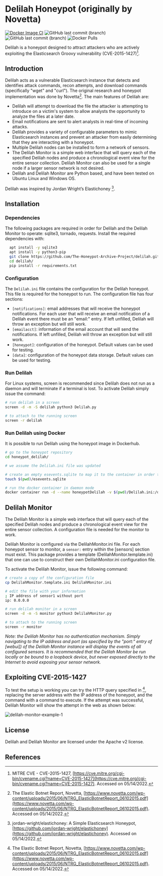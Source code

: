 # Delilah Honeypot (originally by Novetta)
[![Docker Image CI](https://github.com/verovaleros/honeypot_delilah/actions/workflows/docker-image.yml/badge.svg)](https://github.com/verovaleros/honeypot_delilah/actions/workflows/docker-image.yml)
![GitHub last commit (branch)](https://img.shields.io/github/last-commit/verovaleros/honeypot_delilah)
![GitHub last commit (branch)](https://img.shields.io/badge/python-3.8.10-brightgreen)
![Docker Pulls](https://img.shields.io/docker/pulls/verovaleros/delilah?color=green)

Delilah is a honeypot designed to attract attackers who are actively exploiting the Elasticsearch Groovy vulnerability (CVE-2015-1427)[^1].

## Introduction

Delilah acts as a vulnerable Elasticsearch instance that detects and identifies attack commands, recon attempts, and download commands (specifically "wget" and "curl"). The original research and honeypot implementation was done by Novetta[^3]. The main features of Delilah are:
- Delilah will attempt to download the file the attacker is attempting to introduce on a victim's system to allow analysts the opportunity to analyze the files at a later date. 
- Email notifications are sent to alert analysts in real-time of incoming attacks.
- Delilah provides a variety of configurable parameters to mimic Elasticsearch instances and prevent an attacker from easily determining that they are interacting with a honeypot. 
- Multiple Delilah nodes can be installed to form a network of sensors.
- The Delilah Monitor is a simple web interface that will query each of the specified Delilah nodes and produce a chronological event view for the entire sensor collection. Delilah Monitor can also be used for a single node if a larger sensor network is not desired.
-  Delilah and Delilah Monitor are Python based, and have been tested on Ubuntu Linux and Windows OS.

Delilah was inspired by Jordan Wright’s Elastichoney [^2].

## Installation

### Dependencies

The following packages are required in order for Delilah and the Delilah Monitor to operate: sqlite3, tornado, requests. Install the required dependencies with:

```bash
  apt install -y sqlite3
  apt install -y python3-pip
  git clone https://github.com/The-Honeypot-Archive-Project/delilah.git
  cd delilah/
  pip install -r requirements.txt
```

### Configuration

The `Delilah.ini` file contains the configuration for the Delilah honeypot. This file is required for the honeypot to run. The configuration file has four sections:

- `[notifications]`: email addresses that will receive the honeypot notifications. For each user that will receive an email notification of a Delilah event there must be an "email:" entry. If left unfilled, Delilah will throw an exception but will still work.
- `[emailacct]`: information of the email account that will send the notifications. If left unfilled, Delilah will throw an exception but will still work.
- `[honeypot]`: configuration of the honeypot. Default values can be used for testing.
- `[data]`: configuration of the honeypot data storage. Default values can be used for testing.

### Run Delilah

For Linux systems, screen is recommended since Delilah does not run as a daemon and will terminate if a terminal is lost. To activate Delilah simply issue the command:

```bash
# run delilah in a screen
screen -d -m -S delilah python3 Delilah.py

# to attach to the running screen
screen -r delilah
```

### Run Delilah using Docker

It is possible to run Delilah using the honeypot image in Dockerhub. 

```bash
# go to the honeypot repository
cd honeypot_delilah/

# we assume the Delilah.ini file was updated

# create an empty esevents.sqlite to map it to the container in order to have persistent storage of the results
touch $(pwd)/esevents.sqlite

# run the docker container in daemon mode
docker container run -d --name honeypotDelilah -v $(pwd)/Delilah.ini:/delilah/Delilah.ini:ro -v $(pwd)/esevents.sqlite:/delilah/esevents.sqlite -p 9200:9200 verovaleros/delilah:latest
```

## Delilah Monitor

The Delilah Monitor is a simple web interface that will query each of the specified Delilah nodes and produce a chronological event view for the entire sensor collection. A configuration file is needed for the monitor to work.


Delilah Monitor is configured via the DelilahMonitor.ini file. For each honeypot sensor to monitor, a `sensor:` entry within the [sensors] section must exist. This package provides a template (DelilahMonitor.template.ini) that one can use to construct their own DelilahMonitor.ini configuration file.


To activate the Delilah Monitor, issue the following command:

```bash
# create a copy of the configuration file
cp DelilahMonitor.template.ini DelilahMonitor.ini

# edit the file with your information
; IP address of sensor1 without port
ip: 0.0.0.0

# run delilah monitor in a screen
screen -d -m -S monitor python3 DelilahMonitor.py

# to attach to the running screen
screen -r monitor
```

*Note: the Delilah Monitor has no authentication mechanism. Simply navigating to the IP address and port (as specified by the "port:" entry of [webui]) of the Delilah Monitor instance will display the events of all configured sensors. It is recommended that the Delilah Monitor be run locally or be bound to a loopback device, but never exposed directly to the Internet to avoid exposing your sensor network.*

## Exploiting CVE-2015-1427

To test the setup is working you can try the HTTP query specified in [^3], replacing the server address with the IP address of the honeypot, and the command with a command to execute. If the attempt was successful, Delilah Monitor will show the attempt in the web as shown below:

![delilah-monitor-example-1](https://user-images.githubusercontent.com/2458879/168423981-6f4fa44e-1a11-4c73-b8be-43a9abbb4ab0.png)


## License

Delilah and Delilah Monitor are licensed under the Apache v2 license.

## References
[^1]: MITRE CVE - CVE-2015-1427, [https://cve.mitre.org/cgi-bin/cvename.cgi?name=CVE-2015-1427](https://cve.mitre.org/cgi-bin/cvename.cgi?name=CVE-2015-1427). Accessed on 05/14/2022.
[^2]: jordan-wright/elastichoney: A Simple Elasticsearch Honeypot, [https://github.com/jordan-wright/elastichoney](https://github.com/jordan-wright/elastichoney). Accessed on 05/14/2022.
[^3]: The Elastic Botnet Report, Novetta, [https://www.novetta.com/wp-content/uploads/2015/06/NTRG_ElasticBotnetReport_06102015.pdf](https://www.novetta.com/wp-content/uploads/2015/06/NTRG_ElasticBotnetReport_06102015.pdf). Accessed on 05/14/2022.

